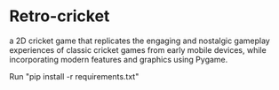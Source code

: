 # Retro-cricket
a 2D cricket game that replicates the engaging and nostalgic gameplay experiences of classic cricket games from early mobile devices, while incorporating modern features and graphics using Pygame. 

Run "pip install -r requirements.txt"
 
